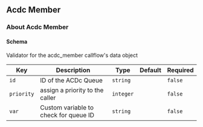 ## Acdc Member

### About Acdc Member

#### Schema

Validator for the acdc_member callflow's data object



Key | Description | Type | Default | Required
--- | ----------- | ---- | ------- | --------
`id` | ID of the ACDc Queue | `string` |   | `false`
`priority` | assign a priority to the caller | `integer` |   | `false`
`var` | Custom variable to check for queue ID | `string` |   | `false`


